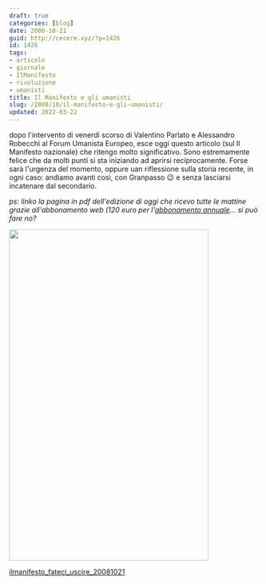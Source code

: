 ```yaml
---
draft: true
categories: [blog]
date: 2008-10-21
guid: http://cecere.xyz/?p=1426
id: 1426
tags:
- articolo
- giornale
- IlManifesto
- rivoluzione
- umanisti
title: Il Manifesto e gli umanisti
slug: /2008/10/il-manifesto-e-gli-umanisti/
updated: 2022-03-22
---
```


dopo l'intervento di venerdì scorso di Valentino Parlato e Alessandro Robecchi al Forum Umanista Europeo, esce oggi questo articolo (sul Il Manifesto nazionale) che ritengo molto significativo. Sono estremamente felice che da molti punti si sta iniziando ad aprirsi reciprocamente. Forse sarà l'urgenza del momento, oppure uan riflessione sulla storia recente, in ogni caso: andiamo avanti così, con Granpasso 😉 e senza lasciarsi incatenare dal secondario.

_ps: linko la pagina in pdf dell'edizione di oggi che ricevo tutte le mattine grazie all'abbonamento web (120 euro per l'_[_abbonamento annuale_](http://www.ilmanifesto.it/pagine/abbonamenti/)_… si può fare no?_

[<img class="aligncenter size-full wp-image-1428" title="il manifesto movimento umanista" src="http://cecere.xyz/wp-content/uploads/sites/3/2008/10/ilmanifesto_umanista.jpg" alt="" width="399" height="663" srcset="http://cecere.xyz/wp-content/uploads/sites/3/2008/10/ilmanifesto_umanista.jpg 399w, http://cecere.xyz/wp-content/uploads/sites/3/2008/10/ilmanifesto_umanista-181x300.jpg 181w" sizes="(max-width: 399px) 100vw, 399px" />](http://cecere.xyz/wp-content/uploads/sites/3/2008/10/ilmanifesto_fateci_uscire_20081021.pdf)

[ilmanifesto\_fateci\_uscire_20081021](http://cecere.xyz/wp-content/uploads/sites/3/2008/10/ilmanifesto_fateci_uscire_20081021.pdf)